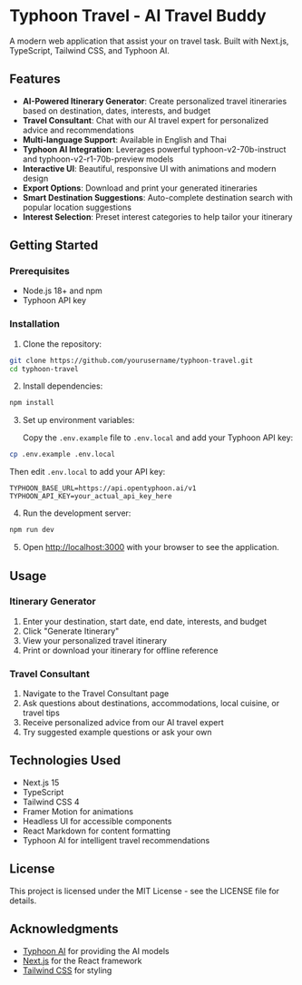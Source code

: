 # Typhoon Travel - AI Travel Buddy

A modern web application that assist your on travel task. Built with Next.js, TypeScript, Tailwind CSS, and Typhoon AI.

## Features

- **AI-Powered Itinerary Generator**: Create personalized travel itineraries based on destination, dates, interests, and budget
- **Travel Consultant**: Chat with our AI travel expert for personalized advice and recommendations
- **Multi-language Support**: Available in English and Thai
- **Typhoon AI Integration**: Leverages powerful typhoon-v2-70b-instruct and typhoon-v2-r1-70b-preview models
- **Interactive UI**: Beautiful, responsive UI with animations and modern design
- **Export Options**: Download and print your generated itineraries
- **Smart Destination Suggestions**: Auto-complete destination search with popular location suggestions
- **Interest Selection**: Preset interest categories to help tailor your itinerary

## Getting Started

### Prerequisites

- Node.js 18+ and npm
- Typhoon API key

### Installation

1. Clone the repository:

```bash
git clone https://github.com/yourusername/typhoon-travel.git
cd typhoon-travel
```

2. Install dependencies:

```bash
npm install
```

3. Set up environment variables:

   Copy the `.env.example` file to `.env.local` and add your Typhoon API key:

```bash
cp .env.example .env.local
```

   Then edit `.env.local` to add your API key:

```
TYPHOON_BASE_URL=https://api.opentyphoon.ai/v1
TYPHOON_API_KEY=your_actual_api_key_here
```

4. Run the development server:

```bash
npm run dev
```

5. Open [http://localhost:3000](http://localhost:3000) with your browser to see the application.

## Usage

### Itinerary Generator

1. Enter your destination, start date, end date, interests, and budget
2. Click "Generate Itinerary"
3. View your personalized travel itinerary
4. Print or download your itinerary for offline reference

### Travel Consultant

1. Navigate to the Travel Consultant page
2. Ask questions about destinations, accommodations, local cuisine, or travel tips
3. Receive personalized advice from our AI travel expert
4. Try suggested example questions or ask your own

## Technologies Used

- Next.js 15
- TypeScript
- Tailwind CSS 4
- Framer Motion for animations
- Headless UI for accessible components
- React Markdown for content formatting
- Typhoon AI for intelligent travel recommendations

## License

This project is licensed under the MIT License - see the LICENSE file for details.

## Acknowledgments

- [Typhoon AI](https://opentyphoon.ai/) for providing the AI models
- [Next.js](https://nextjs.org/) for the React framework
- [Tailwind CSS](https://tailwindcss.com/) for styling
